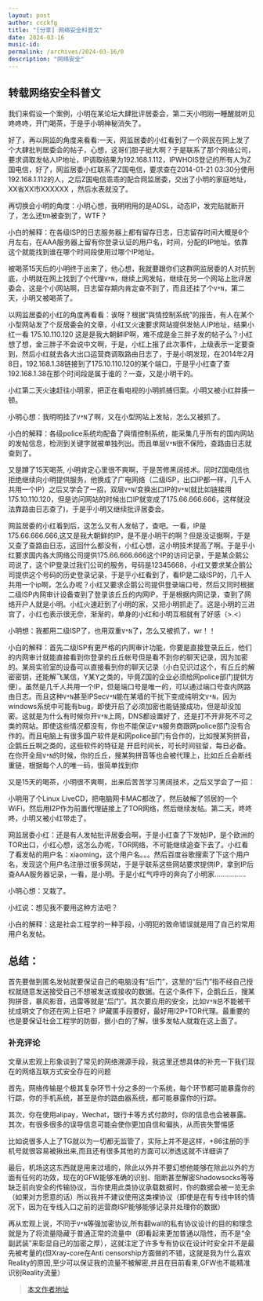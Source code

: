 ```yaml
---
layout: post
author: ccckfg
title: "[分享] 网络安全科普文"
date: 2024-03-16
music-id: 
permalink: /archives/2024-03-16/0
description: "网络安全"
---
```


## 转载网络安全科普文

我们来假设一个案例，小明在某论坛大肆批评居委会，第二天小明刚一睡醒就听见咚咚咚，开门喝茶，于是乎小明神秘消失了。

好了，再以网监的角度来看看:一天，网监居委的小红看到了一个网民在网上发了个大肆批判居委会的帖子，心想，这哥们胆子挺大啊？于是联系了那个网络公司，要求调取发帖人IP地址，IP调取结果为192.168.1.112，IPWHOIS登记的所有人为Z国电信，好了，网监居委小红联系了Z国电信，要求查在2014-01-21 03:30分使用192.168.1.112的人，之后Z国电信乖乖的配合网监居委，交出了小明的家庭地址，XX省XX市XXXXXX ，然后水表就没了。

再切换会小明的角度：小明心想，我明明用的是ADSL，动态IP，发完贴就断开了，怎么还tm被查到了，WTF？

小白的解释：在各级ISP的日志服务器上都有留存日志，日志留存时间大概是6个月左右，在AAA服务器上留有你登录认证的用户名，时间，分配的IP地址。依靠这个就能找到谁在哪个时间段使用过哪个IP地址。

被喝茶15天后的小明终于出来了，他心想，我就要跟你们这群网监居委的人对抗到底，小明就在网上找到了个代理`V*N`，继续上网发帖，继续在另一个网站上批评居委会，这是个小网站啊，日志留存期内肯定查不到了，而且还挂了个`V*N`，第二天，小明又被喝茶了。

以网监居委的小红的角度再看看：诶呀？根据“與情控制系统”的报告，有人在某个小型网站发了个反居委会的文章，小红又火速要求网站提供发帖人IP地址，结果小红一看 175.10.110.120 这是是我大朝鲜IP啊，难不成是金三胖子发的帖子么？小红想了想，金三胖子不会说中文啊，于是，小红上报了此次事件，上级表示一定要查到，然后小红就去各大出口运营商调取路由日志了，于是小明发现，在2014年2月8日，192.168.1.38链接到了175.10.110.120的某个端口，于是乎小红查了查192.168.1.38在那个时间段是属于谁的？一查，又是小明干的。

小红第二天火速赶往小明家，把正在看电视的小明抓捕归案。小明又被小红胖揍一顿。

小明心想：我明明挂了`V*N`了啊，又在小型网站上发帖，怎么又被抓了。

小白的解释：各级police系统均配备了與情控制系统，能采集几乎所有的国内网站的发帖信息，检测到关键字就被单独列出。而且单层`V*N`很不保险，查路由日志就查到了。

又是蹲了15天喝茶, 小明肯定心里很不爽啊，于是苦修黑阔技术。同时Z国电信也拒绝继续向小明提供服务，他换成了广电网络（二级ISP，出口IP都一样，几千人共用一个IP）之后又学会了一招，双层`V*N`/变换出口IP的`V*N`(就比如链接用175.10.110.120，但是访问网站的时候出口IP就变成了175.66.666.666，这样就没法靠路由日志查了)，于是乎小明又继续批评居委会。

网监居委的小红看到后，这怎么又有人发帖了，查吧。一看，IP是175.66.666.666,这又是我大朝鲜的IP，是不是小明干的啊？但是没证据啊，于是又查了查路由日志，这回什么都没有，小红心想，这小明技术提高了啊。于是乎小红要求国内各大网络公司提供175.66.666.666这个IP的访问记录，于是某企鹅公司说了，这个IP登录过我们公司的服务，号码是12345668，小红又要求某企鹅公司提供这个号码的历史登录记录，于是乎小红看到了，看IP是二级ISP的，几千人共用一个ip啊，怎么办呢？小红又要求企鹅公司提供登录端口号，然后又同时根据二级ISP内网审计设备查到了登录该丘丘的内网IP，于是根据内网记录，查到了网络开户人就是小明。小红火速赶到了小明的家，又把小明抓走了。这是小明的三进宫了，小红也表示很无奈，渐渐的，单身的小红和小明互相就有了好感（>.<）

小明想：我都用二级ISP了，也用双重`V*N`了，怎么又被抓了，wr！！

小白的解释：首先二级ISP有更严格的内网审计功能，你要是直接登录丘丘，他们的内网审计就能直接看到你登录的丘丘帐号但是看不到你的聊天记录，因为加密的。某局实验室的设备可以直接看到你的聊天记录（小白见识过这个，有丘丘的解密密钥，还能解飞某信，Y某Y之类的，毕竟Z国的企业必须给网police部门提供方便）。虽然是几千人共用一个IP，但是端口号是唯一的，可以通过端口号查内网路由日志。而且这种`V*N`甚至IPSec`V*N`能在某墙的干扰下变成纯明文`V*N`，因为windows系统中可能有bug，即使开启了必须加密也能链接成功，但是却没加密。这就是为什么有时候你开`V*N`上网，DNS都设置好了，还是打不开非死不可之类的网站。即使这些情况都没有，你也不能保证`V*N`服务商跟网police部门没有合作的。而且电脑上有很多国产软件是和网police部门有合作的，比如搜某狗拼音，企鹅丘丘啊之类的，这些软件的特征是 开启时间长，可长时间驻留，每日必备。在你开全局`V*N`的时候，你的丘丘，搜某狗拼音等也会被代理上，比如丘丘会断线重链，根据每个人的唯一码，很简单找到你

又是15天的喝茶，小明很不爽啊，出来后苦苦学习黑阔技术，之后又学会了一招：

小明用了个Linux LiveCD，把电脑网卡MAC都改了，然后破解了邻居的一个WiFi，然后用I2P作为前置代理链接上了TOR网络，然后继续发帖。第二天，咚咚咚，小明又被小红带走了。

网监居委小红：还是有人发帖批评居委会啊，于是小红查了下发帖IP，是个欧洲的TOR出口，小红心想，这怎么办呢，TOR网络，不可能继续追查下去了。小红看了看发帖的用户名：xiaoming，这个用户名。。。然后百度谷歌搜索了下这个用户名，发现这个用户名注册过很多网站，于是乎联系这些网站要求提供IP，拿到IP后查AAA服务器记录，一看，是小明。于是小红气呼呼的奔向了小明家................

小明心想：又栽了。

小红说：想见我不要用这种方法吧？

小白的解释：这是社会工程学的一种手段，小明犯的致命错误就是用了自己的常用用户名发帖。

## 总结：

首先要做到匿名发帖就要保证自己的电脑没有“后门”，这里的“后门”指不经自己授权就随意发送接受自己不想被发送或接收的数据。在这个条件下，企鹅丘丘，搜某狗拼音，暴风影音，迅雷等就是“后门”。其次要应用的安全，比如`V*N`总不能被干扰成明文了你还在网上狂吧？ IP藏匿手段要好，最好用I2P+TOR代理。最重要的也是要保证社会工程学的防御，据小白的了解，很多发帖人就栽在这上面了。

### 补充评论
文章从宏观上形象谈到了常见的网络溯源手段，我这里还想具体的补充一下我们现在的网络互联方式安全存在的问题

首先，网络传输是个极其复杂环节十分之多的一个系统，每个环节都可能暴露你的行踪，你的手机系统，甚至是你的路由器系统，都可能暴露你的行踪。

其次，你在使用alipay，Wechat，银行卡等方式付款时，你的信息也会被暴露。其次，有很多很多的误导信息可能会使你更加自信和偏执，从而丧失警惕感

比如说很多人上了TG就以为一切都无监管了，实际上并不是这样，+86注册的手机号就很容易被揪出来,而且还有很多其他的方面可以渗透这就不详细讲了

最后，机场这这东西就是用来过墙的，除此以外并不要幻想他能够在除此以外的方面有任何的功效，现在的GFW能够准确的识别、阻断甚至解密Shadowsocks等等缺乏前向安全的传输协议，当你使用此类协议承载数据时，你的数据会被一览无余（如果对方愿意的话）所以我并不建议使用这类裸协议（即使是在有专线中转的情况下，因为在专线入口之前的运营商ISP能够能够记录并处理你的数据）

再从宏观上说，不同于`V*N`等强加密协议,所有翻wall的私有协议设计的目的和理念就是为了将流量隐藏于普通正常的流量中（即看起来更加普通以隐性，而不是“全副武装”来彰显自己的加密之厚），这就注定了许多专有协议在设计时安全并不是最先被考量的(但Xray-core在Anti censorship方面做的不错，这就是我为什么喜欢Reality的原因,至少可以保证我的流量不被解密,并且在目前看来,GFW也不能精准识别Reality流量）

> [本文作者地址](https://ccckfg.top/archives/889#lwptoc1)